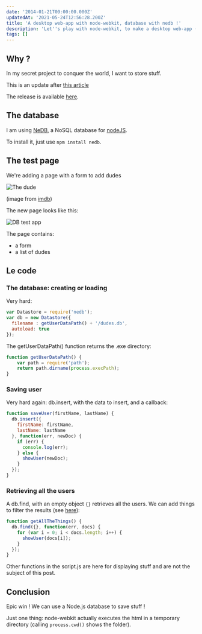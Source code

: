 ```yaml
---
date: '2014-01-21T00:00:00.000Z'
updatedAt: '2021-05-24T12:56:28.200Z'
title: 'A desktop web-app with node-webkit, database with nedb !'
description: 'Let''s play with node-webkit, to make a desktop web-app (part 2).'
tags: []
---
```

## Why ?

In my secret project to conquer the world, I want to store stuff.

This is an update after [this article](https://ehret.me/a-desktop-web-app-with-node-webkit/)

The release is available [here](https://github.com/SiegfriedEhret/node-webkit-app/releases/tag/v0.2.0).

## The database

I am using [NeDB](https://github.com/louischatriot/nedb/), a NoSQL database for [nodeJS](http://nodejs.org/).

To install it, just use `npm install nedb`.

## The test page

We're adding a page with a form to add dudes

![The dude](/contentful/6uV0HotqpIEoK45TvHJCUC/002baf7788b65102af461d95f2249a55/node_webkit_app_the_dude.jpg)

(image from [imdb](http://www.imdb.com/media/rm452582656/ch0003518/))

The new page looks like this:

![DB test app](/contentful/5dkF0nd6VItUP9T53ZzSpO/8811af3562434a6f8de69ac2441e795a/node_webkit_02.jpg)

The page contains:

- a form
- a list of dudes

## Le code

### The database: creating or loading

Very hard:

```javascript
var Datastore = require('nedb');
var db = new Datastore({
  filename : getUserDataPath() + '/dudes.db',
  autoload: true
});
```

The getUserDataPath() function returns the .exe directory:

```javascript
function getUserDataPath() {
    var path = require('path');
    return path.dirname(process.execPath);
}
```

### Saving user

Very hard again: db.insert, with the data to insert, and a callback:

```javascript
function saveUser(firstName, lastName) {
  db.insert({
    firstName: firstName,
    lastName: lastName
  }, function(err, newDoc) {
    if (err) {
      console.log(err);
    } else {
      showUser(newDoc);
    }
  });
}
```

### Retrieving all the users

A db.find, with an empty object `{}` retrieves all the users. We can add things to filter the results (see [here](https://github.com/louischatriot/nedb/#finding-documents)):

```javascript
function getAllTheThings() {
  db.find({}, function(err, docs) {
    for (var i = 0; i < docs.length; i++) {
      showUser(docs[i]);
    }
  });
}
```

Other functions in the script.js are here for displaying stuff and are not the subject of this post.

## Conclusion

Epic win ! We can use a Node.js database to save stuff !

Just one thing: node-webkit actually executes the html in a temporary directory (calling `process.cwd()` shows the folder).
